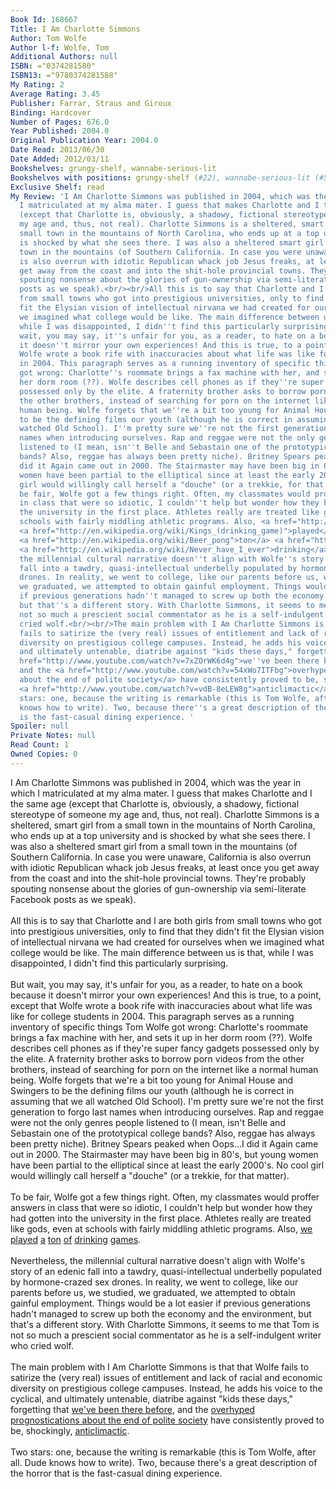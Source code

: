 ```yaml
---
Book Id: 168667
Title: I Am Charlotte Simmons
Author: Tom Wolfe
Author l-f: Wolfe, Tom
Additional Authors: null
ISBN: ="0374281580"
ISBN13: ="9780374281588"
My Rating: 2
Average Rating: 3.45
Publisher: Farrar, Straus and Giroux
Binding: Hardcover
Number of Pages: 676.0
Year Published: 2004.0
Original Publication Year: 2004.0
Date Read: 2013/06/30
Date Added: 2012/03/11
Bookshelves: grungy-shelf, wannabe-serious-lit
Bookshelves with positions: grungy-shelf (#22), wannabe-serious-lit (#5)
Exclusive Shelf: read
My Review: 'I Am Charlotte Simmons was published in 2004, which was the year in which
  I matriculated at my alma mater. I guess that makes Charlotte and I the same age
  (except that Charlotte is, obviously, a shadowy, fictional stereotype of someone
  my age and, thus, not real). Charlotte Simmons is a sheltered, smart girl from a
  small town in the mountains of North Carolina, who ends up at a top university and
  is shocked by what she sees there. I was also a sheltered smart girl from a small
  town in the mountains (of Southern California. In case you were unaware, California
  is also overrun with idiotic Republican whack job Jesus freaks, at least once you
  get away from the coast and into the shit-hole provincial towns. They''re probably
  spouting nonsense about the glories of gun-ownership via semi-literate Facebook
  posts as we speak).<br/><br/>All this is to say that Charlotte and I are both girls
  from small towns who got into prestigious universities, only to find that they didn''t
  fit the Elysian vision of intellectual nirvana we had created for ourselves when
  we imagined what college would be like. The main difference between us is that,
  while I was disappointed, I didn''t find this particularly surprising.<br/><br/>But
  wait, you may say, it''s unfair for you, as a reader, to hate on a book because
  it doesn''t mirror your own experiences! And this is true, to a point, except that
  Wolfe wrote a book rife with inaccuracies about what life was like for college students
  in 2004. This paragraph serves as a running inventory of specific things Tom Wolfe
  got wrong: Charlotte''s roommate brings a fax machine with her, and sets it up in
  her dorm room (??). Wolfe describes cell phones as if they''re super fancy gadgets
  possessed only by the elite. A fraternity brother asks to borrow porn videos from
  the other brothers, instead of searching for porn on the internet like a normal
  human being. Wolfe forgets that we''re a bit too young for Animal House and Swingers
  to be the defining films our youth (although he is correct in assuming that we all
  watched Old School). I''m pretty sure we''re not the first generation to forgo last
  names when introducing ourselves. Rap and reggae were not the only genres people
  listened to (I mean, isn''t Belle and Sebastain one of the prototypical college
  bands? Also, reggae has always been pretty niche). Britney Spears peaked when Oops…I
  did it Again came out in 2000. The Stairmaster may have been big in 80''s, but young
  women have been partial to the elliptical since at least the early 2000''s. No cool
  girl would willingly call herself a "douche" (or a trekkie, for that matter). <br/><br/>To
  be fair, Wolfe got a few things right. Often, my classmates would proffer answers
  in class that were so idiotic, I couldn''t help but wonder how they had gotten into
  the university in the first place. Athletes really are treated like gods, even at
  schools with fairly middling athletic programs. Also, <a href="http://en.wikipedia.org/wiki/Flip_cup">we</a>
  <a href="http://en.wikipedia.org/wiki/Kings_(drinking_game)">played</a> <a href="http://en.wikipedia.org/wiki/Quarters_(drinking_game)">a</a>
  <a href="http://en.wikipedia.org/wiki/Beer_pong">ton</a> <a href="http://en.wikipedia.org/wiki/Fuck_the_dealer#Making_trump">of</a>
  <a href="http://en.wikipedia.org/wiki/Never_have_I_ever">drinking</a> <a href="http://en.wikipedia.org/wiki/Edward_Fortyhands">games</a>.<br/><br/>Nevertheless,
  the millennial cultural narrative doesn''t align with Wolfe''s story of an edenic
  fall into a tawdry, quasi-intellectual underbelly populated by hormone-crazed sex
  drones. In reality, we went to college, like our parents before us, we studied,
  we graduated, we attempted to obtain gainful employment. Things would be a lot easier
  if previous generations hadn''t managed to screw up both the economy and the environment,
  but that''s a different story. With Charlotte Simmons, it seems to me that Tom is
  not so much a prescient social commentator as he is a self-indulgent writer who
  cried wolf.<br/><br/>The main problem with I Am Charlotte Simmons is that that Wolfe
  fails to satirize the (very real) issues of entitlement and lack of racial and economic
  diversity on prestigious college campuses. Instead, he adds his voice to the cyclical,
  and ultimately untenable, diatribe against "kids these days," forgetting that <a
  href="http://www.youtube.com/watch?v=7xZOrWK6d4g">we''ve been there before</a>,
  and the <a href="http://www.youtube.com/watch?v=54xWo7ITFbg">overhyped prognostications
  about the end of polite society</a> have consistently proved to be, shockingly,
  <a href="http://www.youtube.com/watch?v=vdB-8eLEW8g">anticlimactic</a>. <br/><br/>Two
  stars: one, because the writing is remarkable (this is Tom Wolfe, after all. Dude
  knows how to write). Two, because there''s a great description of the horror that
  is the fast-casual dining experience. '
Spoiler: null
Private Notes: null
Read Count: 1
Owned Copies: 0
---
```


I Am Charlotte Simmons was published in 2004, which was the year in which I matriculated at my alma mater. I guess that makes Charlotte and I the same age (except that Charlotte is, obviously, a shadowy, fictional stereotype of someone my age and, thus, not real). Charlotte Simmons is a sheltered, smart girl from a small town in the mountains of North Carolina, who ends up at a top university and is shocked by what she sees there. I was also a sheltered smart girl from a small town in the mountains (of Southern California. In case you were unaware, California is also overrun with idiotic Republican whack job Jesus freaks, at least once you get away from the coast and into the shit-hole provincial towns. They're probably spouting nonsense about the glories of gun-ownership via semi-literate Facebook posts as we speak).<br/><br/>All this is to say that Charlotte and I are both girls from small towns who got into prestigious universities, only to find that they didn't fit the Elysian vision of intellectual nirvana we had created for ourselves when we imagined what college would be like. The main difference between us is that, while I was disappointed, I didn't find this particularly surprising.<br/><br/>But wait, you may say, it's unfair for you, as a reader, to hate on a book because it doesn't mirror your own experiences! And this is true, to a point, except that Wolfe wrote a book rife with inaccuracies about what life was like for college students in 2004. This paragraph serves as a running inventory of specific things Tom Wolfe got wrong: Charlotte's roommate brings a fax machine with her, and sets it up in her dorm room (??). Wolfe describes cell phones as if they're super fancy gadgets possessed only by the elite. A fraternity brother asks to borrow porn videos from the other brothers, instead of searching for porn on the internet like a normal human being. Wolfe forgets that we're a bit too young for Animal House and Swingers to be the defining films our youth (although he is correct in assuming that we all watched Old School). I'm pretty sure we're not the first generation to forgo last names when introducing ourselves. Rap and reggae were not the only genres people listened to (I mean, isn't Belle and Sebastain one of the prototypical college bands? Also, reggae has always been pretty niche). Britney Spears peaked when Oops…I did it Again came out in 2000. The Stairmaster may have been big in 80's, but young women have been partial to the elliptical since at least the early 2000's. No cool girl would willingly call herself a "douche" (or a trekkie, for that matter). <br/><br/>To be fair, Wolfe got a few things right. Often, my classmates would proffer answers in class that were so idiotic, I couldn't help but wonder how they had gotten into the university in the first place. Athletes really are treated like gods, even at schools with fairly middling athletic programs. Also, <a href="http://en.wikipedia.org/wiki/Flip_cup">we</a> <a href="http://en.wikipedia.org/wiki/Kings_(drinking_game)">played</a> <a href="http://en.wikipedia.org/wiki/Quarters_(drinking_game)">a</a> <a href="http://en.wikipedia.org/wiki/Beer_pong">ton</a> <a href="http://en.wikipedia.org/wiki/Fuck_the_dealer#Making_trump">of</a> <a href="http://en.wikipedia.org/wiki/Never_have_I_ever">drinking</a> <a href="http://en.wikipedia.org/wiki/Edward_Fortyhands">games</a>.<br/><br/>Nevertheless, the millennial cultural narrative doesn't align with Wolfe's story of an edenic fall into a tawdry, quasi-intellectual underbelly populated by hormone-crazed sex drones. In reality, we went to college, like our parents before us, we studied, we graduated, we attempted to obtain gainful employment. Things would be a lot easier if previous generations hadn't managed to screw up both the economy and the environment, but that's a different story. With Charlotte Simmons, it seems to me that Tom is not so much a prescient social commentator as he is a self-indulgent writer who cried wolf.<br/><br/>The main problem with I Am Charlotte Simmons is that that Wolfe fails to satirize the (very real) issues of entitlement and lack of racial and economic diversity on prestigious college campuses. Instead, he adds his voice to the cyclical, and ultimately untenable, diatribe against "kids these days," forgetting that <a href="http://www.youtube.com/watch?v=7xZOrWK6d4g">we've been there before</a>, and the <a href="http://www.youtube.com/watch?v=54xWo7ITFbg">overhyped prognostications about the end of polite society</a> have consistently proved to be, shockingly, <a href="http://www.youtube.com/watch?v=vdB-8eLEW8g">anticlimactic</a>. <br/><br/>Two stars: one, because the writing is remarkable (this is Tom Wolfe, after all. Dude knows how to write). Two, because there's a great description of the horror that is the fast-casual dining experience. 